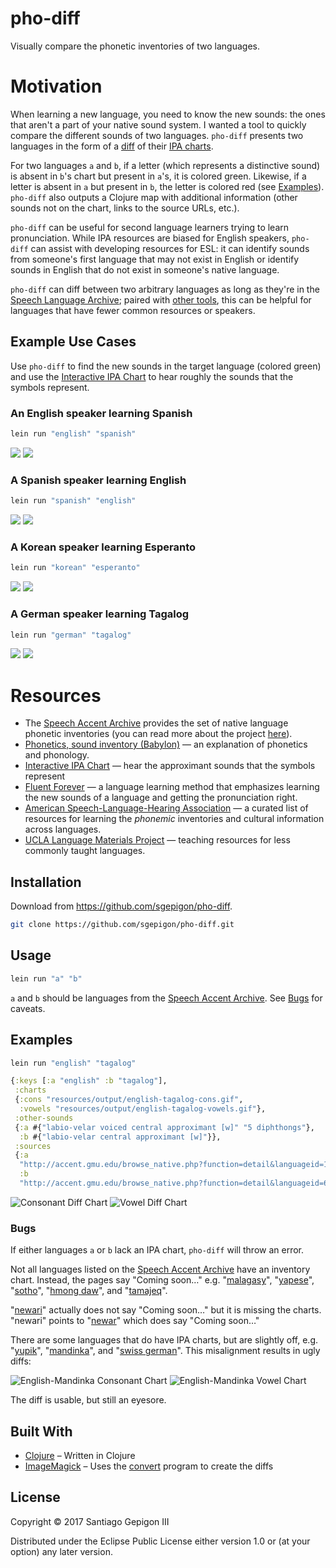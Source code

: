 # pho-diff

Visually compare the phonetic inventories of two languages.

# Motivation

When learning a new language, you need to know the new sounds: the ones that aren't a part of your native sound system. I wanted a tool to quickly compare the different sounds of two languages. `pho-diff` presents two languages in the form of a [diff](https://en.wikipedia.org/wiki/Diff_utility) of their [IPA charts](https://www.internationalphoneticassociation.org/content/full-ipa-chart).

For two languages `a` and `b`, if a letter (which represents a distinctive sound) is absent in `b`'s chart but present in `a`'s, it is colored green. Likewise, if a letter is absent in `a` but present in `b`, the letter is colored red (see [Examples](#examples)). `pho-diff` also outputs a Clojure map with additional information (other sounds not on the chart, links to the source URLs, etc.).

`pho-diff` can be useful for second language learners trying to learn pronunciation. While IPA resources are biased for English speakers, `pho-diff` can assist with developing resources for ESL: it can identify sounds from someone's first language that may not exist in English or identify sounds in English that do not exist in someone's native language.

`pho-diff` can diff between two arbitrary languages as long as they're in the [Speech Language Archive](http://accent.gmu.edu/browse_native.php); paired with [other tools](#resources), this can be helpful for languages that have fewer common resources or speakers.

## Example Use Cases

Use `pho-diff` to find the new sounds in the target language (colored green) and use the [Interactive IPA Chart](http://www.ipachart.com/) to hear roughly the sounds that the symbols represent.

### An English speaker learning Spanish

``` bash
lein run "english" "spanish"
```

![](resources/README/english-spanish-cons.gif)
![](resources/README/english-spanish-vowels.gif)

### A Spanish speaker learning English

``` bash
lein run "spanish" "english"
```

![](resources/README/spanish-english-cons.gif)
![](resources/README/spanish-english-vowels.gif)

### A Korean speaker learning Esperanto

``` bash
lein run "korean" "esperanto"
```

![](resources/README/korean-esperanto-cons.gif)
![](resources/README/korean-esperanto-vowels.gif)

### A German speaker learning Tagalog

``` bash
lein run "german" "tagalog"
```

![](resources/README/german-tagalog-cons.gif)
![](resources/README/german-tagalog-vowels.gif)

# Resources

  - The [Speech Accent Archive](http://accent.gmu.edu/browse_native.php) provides the set of native language phonetic inventories (you can read more about the project [here](http://accent.gmu.edu/about.php)).
  - [Phonetics, sound inventory (Babylon)](http://lingvo.info/en/babylon/phonetics) — an explanation of phonetics and phonology.
  - [Interactive IPA Chart](http://www.ipachart.com/) — hear the approximant sounds that the symbols represent
  - [Fluent Forever](https://fluent-forever.com/) — a language learning method that emphasizes learning the new sounds of a language and getting the pronunciation right.
  - [American Speech-Language-Hearing Association](https://www.asha.org/practice/multicultural/Phono/) — a curated list of resources for learning the *phonemic* inventories and cultural information across languages.
  - [UCLA Language Materials Project](http://www.lmp.ucla.edu/) — teaching resources for less commonly taught languages.

## Installation

Download from https://github.com/sgepigon/pho-diff.

``` bash
git clone https://github.com/sgepigon/pho-diff.git
```

## Usage

``` bash
lein run "a" "b"
```

`a` and `b` should be languages from the [Speech Accent Archive](http://accent.gmu.edu/browse_native.php). See [Bugs](#bugs) for caveats.

## Examples

``` bash
lein run "english" "tagalog"
```

``` clojure
{:keys [:a "english" :b "tagalog"],
 :charts
 {:cons "resources/output/english-tagalog-cons.gif",
  :vowels "resources/output/english-tagalog-vowels.gif"},
 :other-sounds
 {:a #{"labio-velar voiced central approximant [w]" "5 diphthongs"},
  :b #{"labio-velar central approximant [w]"}},
 :sources
 {:a
  "http://accent.gmu.edu/browse_native.php?function=detail&languageid=18",
  :b
  "http://accent.gmu.edu/browse_native.php?function=detail&languageid=64"}}
```

![Consonant Diff Chart](resources/README/english-tagalog-cons.gif "English-Tagalog Consonant Chart")
![Vowel Diff Chart](resources/README/english-tagalog-vowels.gif "English-Tagalog Vowel Chart")

### Bugs

If either languages `a` or `b` lack an IPA chart, `pho-diff` will throw an error.

Not all languages listed on the [Speech Accent Archive](http://accent.gmu.edu/browse_native.php) have an inventory chart. Instead, the pages say "Coming soon…" e.g. "[malagasy](http://accent.gmu.edu/browse_native.php?function=detail&languageid=314)", "[yapese](http://accent.gmu.edu/browse_native.php?function=detail&languageid=185)", "[sotho](http://accent.gmu.edu/browse_native.php?function=detail&languageid=219)", "[hmong daw](http://accent.gmu.edu/browse_native.php?function=detail&languageid=355)", and "[tamajeq](http://accent.gmu.edu/browse_native.php?function=detail&languageid=209)".

"[newari](http://accent.gmu.edu/browse_native.php?function=detail&languageid=220)" actually does not say "Coming soon…" but it is missing the charts. "newari" points to "[newar](http://accent.gmu.edu/browse_native.php?function=detail&languageid=223)" which does say "Coming soon…"

There are some languages that do have IPA charts, but are slightly off, e.g. "[yupik](http://accent.gmu.edu/browse_native.php?function=detail&languageid=202)", "[mandinka](http://accent.gmu.edu/browse_native.php?function=detail&languageid=240)", and "[swiss german](http://accent.gmu.edu/browse_native.php?function=detail&languageid=197)". This misalignment results in ugly diffs:

![English-Mandinka Consonant Chart](resources/README/english-mandinka-cons.gif "English-Mandinka Consonant Chart")
![English-Mandinka Vowel Chart](resources/README/english-mandinka-vowels.gif "English-Mandinka Vowel Chart")

The diff is usable, but still an eyesore.

## Built With

  - [Clojure](https://clojure.org/) – Written in Clojure
  - [ImageMagick](https://www.imagemagick.org/) – Uses the [convert](https://www.imagemagick.org/script/convert.php) program to create the diffs

## License

Copyright © 2017 Santiago Gepigon III

Distributed under the Eclipse Public License either version 1.0 or (at your option) any later version.

